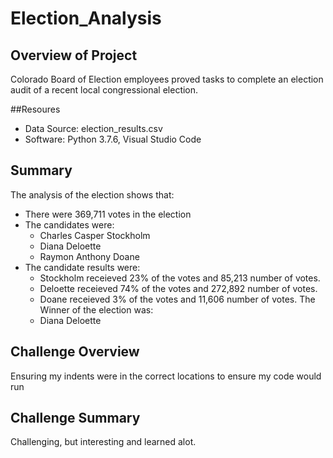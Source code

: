 # Election_Analysis

## Overview of Project
Colorado Board of Election employees proved tasks to complete an election audit of a recent local congressional election.

##Resoures
- Data Source: election_results.csv
- Software: Python 3.7.6, Visual Studio Code

## Summary
The analysis of the election shows that:
- There were 369,711 votes in the election
- The candidates were:
    - Charles Casper Stockholm
    - Diana Deloette
    - Raymon Anthony Doane
- The candidate results were:
    - Stockholm receieved 23% of the votes and 85,213 number of votes.
    - Deloette receieved 74% of the votes and 272,892 number of votes.
    - Doane receieved 3% of the votes and 11,606 number of votes.
The Winner of the election was:
    - Diana Deloette

## Challenge Overview
Ensuring my indents were in the correct locations to ensure my code would run

## Challenge Summary
Challenging, but interesting and learned alot.
